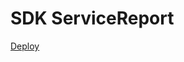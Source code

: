 # SDK ServiceReport

<a href="https://githubsfdeploy.herokuapp.com/app/githubdeploy/BuildExpert/SDK_ServiceReport" >Deploy</a>
